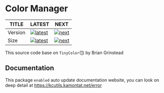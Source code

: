 # Color Manager

| TITLE   | LATEST                               | NEXT                           |
| ------- | ------------------------------------ | ------------------------------ |
| Version | [![latest][nlatest_img]][nlatest]    | [![next][nnext_img]][nnext]    |
| Size    | [![latest][nlatest_simg]][nlatest_s] | [![next][nnext_simg]][nnext_s] |

<!-- BODY SECTION -->

This source code base on `TinyColor`([1](https://github.com/bgrins/TinyColor)) by Brian Grinstead

## Documentation

This package `enabled` auto update documentation website, you can look on deep detail at https://kcutils.kamontat.net/error

<!-- IMAGE SECTION -->

[nlatest]: https://www.npmjs.com/package/@kcutils/color/v/latest
[nlatest_img]: https://img.shields.io/npm/v/@kcutils/color/latest?style=flat-square

[nnext]: https://www.npmjs.com/package/@kcutils/color/v/next
[nnext_img]: https://img.shields.io/npm/v/@kcutils/color/next?style=flat-square

[nlatest_s]: https://bundlephobia.com/result?p=@kcutils/color@latest
[nlatest_simg]: https://img.shields.io/bundlephobia/min/@kcutils/color/latest?style=flat-square

[nnext_s]: https://bundlephobia.com/result?p=@kcutils/color@next
[nnext_simg]: https://img.shields.io/bundlephobia/min/@kcutils/color/next?style=flat-square
